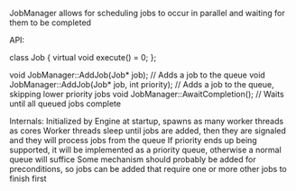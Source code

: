 JobManager allows for scheduling jobs to occur in parallel and waiting for them to be completed

API:

class Job {
  virtual void execute() = 0;
};

void JobManager::AddJob(Job* job); // Adds a job to the queue
void JobManager::AddJob(Job* job, int priority);  // Adds a job to the queue, skipping lower priority jobs
void JobManager::AwaitCompletion(); // Waits until all queued jobs complete

Internals:
Initialized by Engine at startup, spawns as many worker threads as cores
Worker threads sleep until jobs are added, then they are signaled and they will process jobs from the queue
If priority ends up being supported, it will be implemented as a priority queue, otherwise a normal queue will suffice
Some mechanism should probably be added for preconditions, so jobs can be added that require one or more other jobs to finish first
